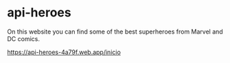 # api-heroes
On this website you can find some of the best superheroes from Marvel and DC comics.

https://api-heroes-4a79f.web.app/inicio
